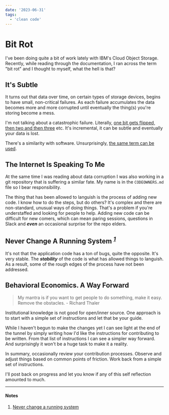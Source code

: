 ```yaml
---
date: '2023-06-31'
tags:
  - 'clean code'
---
```


# Bit Rot

I've been doing quite a bit of work lately with IBM's Cloud Object Storage. Recently, while reading through the documentation, I ran across the term "bit rot" and I thought to myself, what the hell is that?

## It's Subtle

It turns out that data over time, on certain types of storage devices, begins to have small, non-critical failures. As each failure accumulates the data becomes more and more corrupted until eventually the thing(s) you're storing become a mess.

I'm not talking about a catastrophic failure. Literally, [one bit gets flipped, then two and then three](https://en.wikipedia.org/wiki/Data_degradation) etc. It's incremental, it can be subtle and eventually your data is lost.

There's a similarity with software. Unsurprisingly, [the same term can be used](https://en.wikipedia.org/wiki/Software_rot).

## The Internet Is Speaking To Me

At the same time I was reading about data corruption I was also working in a git repository that is suffering a similar fate. My name is in the `CODEOWNERS.md` file so I bear responsibility.

The thing that has been allowed to languish is the process of adding new code. I know how to do the steps, but do others? It's complex and there are non-standard, unusual ways of doing things. That's a problem if you're understaffed and looking for people to help. Adding new code can be difficult for new comers, which can mean paring sessions, questions in Slack and **_even_** an occasional surprise for the repo elders.

## Never Change A Running System <sup>[**_1_**](#notes)</sup>

It's not that the application code has a ton of bugs, quite the opposite. It's very stable. The **_stability_** of the code is what has allowed things to languish. As a result, some of the rough edges of the process have not been addressed.

## Behavioral Economics. A Way Forward

> My mantra is if you want to get people to do something, make it easy. Remove the obstacles. - Richard Thaler

Institutional knowledge is not good for open/inner source. One approach is to start with a simple set of instructions and let that be your guide.

While I haven't begun to make the changes yet I can see light at the end of the tunnel by simply writing how I'd like the instructions for contributing to be written. From that list of instructions I can see a simpler way forward. And surprisingly it won't be a huge task to make it a reality.

In summary, occasionally review your contribution processes. Observe and adjust things based on common points of friction. Work back from a simple set of instructions.

I'll post back on progress and let you know if any of this self reflection amounted to much.

---

#### Notes

1. [Never change a running system](https://en.wiktionary.org/wiki/never_change_a_running_system)
